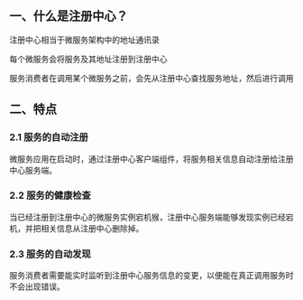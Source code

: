 ## 一、什么是注册中心？

注册中心相当于微服务架构中的地址通讯录

每个微服务会将服务及其地址注册到注册中心

服务消费者在调用某个微服务之前，会先从注册中心查找服务地址，然后进行调用

## 二、特点

### 2.1 服务的自动注册

微服务应用在启动时，通过注册中心客户端组件，将服务相关信息自动注册给注册中心服务端。

### 2.2 服务的健康检查

当已经注册到注册中心的微服务实例宕机猴，注册中心服务端能够发现实例已经宕机，并把相关信息从注册中心删除掉。

### 2.3 服务的自动发现

服务消费者需要能实时监听到注册中心服务信息的变更，以便能在真正调用服务时不会出现错误。















